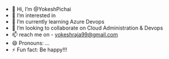 - 👋 Hi, I’m @YokeshPichai
- 👀 I’m interested in
- 🌱 I’m currently learning Azure Devops
- 💞️ I’m looking to collaborate on Cloud Administration & Devops
- 📫 reach me on - yokeshraja99@gmail.com
- 😄 Pronouns: ...
- ⚡ Fun fact: Be happy!!!

<!---
YokeshPichai/YokeshPichai is a ✨ special ✨ repository because its `README.md` (this file) appears on your GitHub profile.
You can click the Preview link to take a look at your changes.
--->
